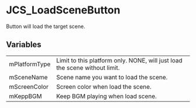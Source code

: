 # JCS_LoadSceneButton

Button will load the target scene.


## Variables

<table>
  <tr>
    <td>mPlatformType</td>
    <td>Limit to this platform only. NONE, will just load the scene without limit.</td>
  </tr>
  <tr>
    <td>mSceneName</td>
    <td>Scene name you want to load the scene.</td>
  </tr>
  <tr>
    <td>mScreenColor</td>
    <td>Screen color when load the scene.</td>
  </tr>
  <tr>
    <td>mKeppBGM</td>
    <td>Keep BGM playing when load scene.</td>
  </tr>
</table>
